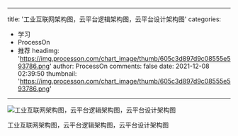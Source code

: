 
---
title: '工业互联网架构图，云平台逻辑架构图，云平台设计架构图'
categories: 
 - 学习
 - ProcessOn
 - 推荐
headimg: 'https://img.processon.com/chart_image/thumb/605c3d897d9c08555e593786.png'
author: ProcessOn
comments: false
date: 2021-12-08 02:39:50
thumbnail: 'https://img.processon.com/chart_image/thumb/605c3d897d9c08555e593786.png'
---

<div>   
<img class="thumb" alt="工业互联网架构图，云平台逻辑架构图，云平台设计架构图" src="https://img.processon.com/chart_image/thumb/605c3d897d9c08555e593786.png" referrerpolicy="no-referrer">
<p>工业互联网架构图，云平台逻辑架构图，云平台设计架构图</p>  
</div>
            